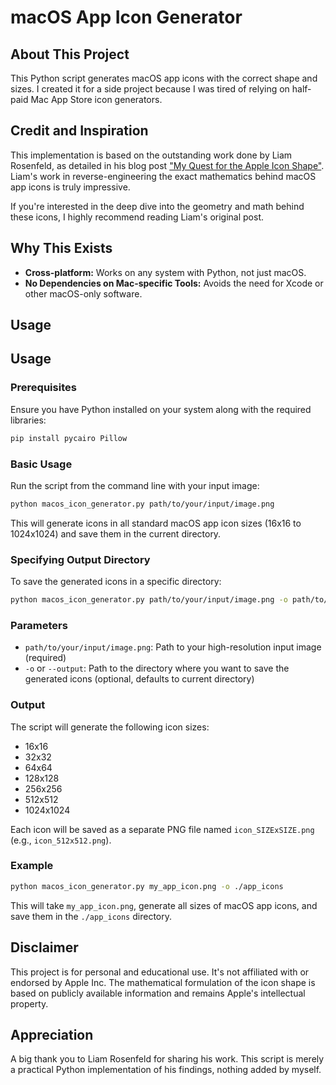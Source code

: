 # macOS App Icon Generator

## About This Project

This Python script generates macOS app icons with the correct shape and sizes. I created it for a side project because I was tired of relying on half-paid Mac App Store icon generators.

## Credit and Inspiration

This implementation is based on the outstanding work done by Liam Rosenfeld, as detailed in his blog post ["My Quest for the Apple Icon Shape"](https://liamrosenfeld.com/posts/apple-icon-shape/). Liam's work in reverse-engineering the exact mathematics behind macOS app icons is truly impressive.

If you're interested in the deep dive into the geometry and math behind these icons, I highly recommend reading Liam's original post. 

## Why This Exists

- **Cross-platform:** Works on any system with Python, not just macOS.
- **No Dependencies on Mac-specific Tools:** Avoids the need for Xcode or other macOS-only software.

## Usage

## Usage

### Prerequisites

Ensure you have Python installed on your system along with the required libraries:

```bash
pip install pycairo Pillow
```

### Basic Usage

Run the script from the command line with your input image:

```bash
python macos_icon_generator.py path/to/your/input/image.png
```

This will generate icons in all standard macOS app icon sizes (16x16 to 1024x1024) and save them in the current directory.

### Specifying Output Directory

To save the generated icons in a specific directory:

```bash
python macos_icon_generator.py path/to/your/input/image.png -o path/to/output/directory
```

### Parameters

- `path/to/your/input/image.png`: Path to your high-resolution input image (required)
- `-o` or `--output`: Path to the directory where you want to save the generated icons (optional, defaults to current directory)

### Output

The script will generate the following icon sizes:
- 16x16
- 32x32
- 64x64
- 128x128
- 256x256
- 512x512
- 1024x1024

Each icon will be saved as a separate PNG file named `icon_SIZExSIZE.png` (e.g., `icon_512x512.png`).

### Example

```bash
python macos_icon_generator.py my_app_icon.png -o ./app_icons
```

This will take `my_app_icon.png`, generate all sizes of macOS app icons, and save them in the `./app_icons` directory.

## Disclaimer

This project is for personal and educational use. It's not affiliated with or endorsed by Apple Inc. The mathematical formulation of the icon shape is based on publicly available information and remains Apple's intellectual property.

## Appreciation

A big thank you to Liam Rosenfeld for sharing his work. This script is merely a practical Python implementation of his findings, nothing added by myself.